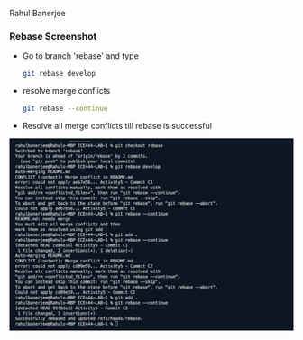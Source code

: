 Rahul Banerjee

### Rebase Screenshot

- Go to branch 'rebase' and type
    ```bash
    git rebase develop
    ```
- resolve merge conflicts
    ```bash
    git rebase --continue
    ```
- Resolve all merge conflicts till rebase is successful

![rebase command](rebaseCommand.png)


